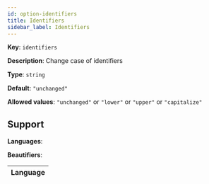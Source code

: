 ```yaml
---
id: option-identifiers
title: Identifiers
sidebar_label: Identifiers
---
```

**Key**: `identifiers`

**Description**: Change case of identifiers

**Type**: `string`

**Default**: `"unchanged"`

**Allowed values**: `"unchanged"` or `"lower"` or `"upper"` or `"capitalize"`

## Support
**Languages**: 

**Beautifiers**: 

| Language |
| --- |